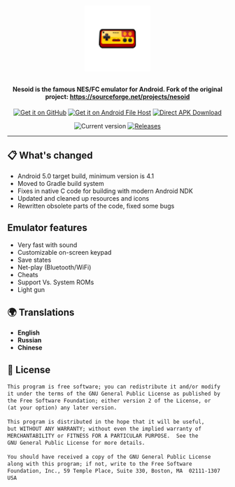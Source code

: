<div align="center">

<p><img src="app/app_icon-web.png" width="150"></p>
<h2><b></b></h2>
<h4>Nesoid is the famous NES/FC emulator for Android. Fork of the original project: <a href="https://sourceforge.net/projects/nesoid">https://sourceforge.net/projects/nesoid</a></h4>

[<img alt="Get it on GitHub" height="80" src="https://tachibanagenerallaboratories.github.io/images/badges/GitHub/get-it-on-github.png">](https://github.com/proninyaroslav/nesoid/releases)
[<img alt="Get it on Android File Host" height="80" src="https://tachibanagenerallaboratories.github.io/images/badges/Android%20File%20Host/android-file-host-badge.png">](https://www.androidfilehost.com/?w=files&flid=334324)
[<img alt="Direct APK Download" height="80" src="https://tachibanagenerallaboratories.github.io/images/badges/Direct%20Download/direct-apk-download.png">](https://proninyaroslav.ru/mirror/nesoid)

![Current version](https://img.shields.io/github/release/proninyaroslav/nesoid.svg?logo=github)
[![Releases](https://img.shields.io/github/downloads/proninyaroslav/nesoid/total.svg)](https://github.com/proninyaroslav/nesoid/releases)

</div>

----

## 📋 What's changed

* Android 5.0 target build, minimum version is 4.1
* Moved to Gradle build system
* Fixes in native C code for building with modern Android NDK
* Updated and cleaned up resources and icons
* Rewritten obsolete parts of the code, fixed some bugs

## Emulator features

* Very fast with sound
* Customizable on-screen keypad
* Save states
* Net-play (Bluetooth/WiFi)
* Cheats
* Support Vs. System ROMs
* Light gun

## 🌍 Translations

 - **English**
 - **Russian**
 - **Chinese**

## 📄 License

    This program is free software; you can redistribute it and/or modify
    it under the terms of the GNU General Public License as published by
    the Free Software Foundation; either version 2 of the License, or
    (at your option) any later version.

    This program is distributed in the hope that it will be useful,
    but WITHOUT ANY WARRANTY; without even the implied warranty of
    MERCHANTABILITY or FITNESS FOR A PARTICULAR PURPOSE.  See the
    GNU General Public License for more details.

    You should have received a copy of the GNU General Public License
    along with this program; if not, write to the Free Software
    Foundation, Inc., 59 Temple Place, Suite 330, Boston, MA  02111-1307  USA

